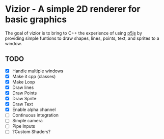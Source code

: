 # Vizior - A simple 2D renderer for basic graphics

The goal of vizior is to bring to C++ the experience of using [p5js](https://p5js.org/) by providing simple funtions to draw shapes, lines, points, text, and sprites to a window.

## TODO

 - [x] Handle multiple windows
 - [x] Make it cpp  (classes)
 - [x] Make Loop
 - [x] Draw lines
 - [x] Draw Points
 - [x] Draw Sprite
 - [x] Draw Text
 - [x] Enable alpha channel
 - [ ] Continuous integration
 - [ ] Simple camera
 - [ ] Pipe Inputs
 - [ ] ?Custom Shaders?